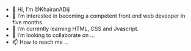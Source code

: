 - 👋 Hi, I’m @KhairanADiji
- 👀 I’m interested in becoming a competent front end web deveoper in five months.
- 🌱 I’m currently learning   HTML, CSS and Jvascript.
- 💞️ I’m looking to collaborate on ...
- 📫 How to reach me ...

<!---
KhairanADiji/KhairanADiji is a ✨ special ✨ repository because its `README.md` (this file) appears on your GitHub profile.
You can click the Preview link to take a look at your changes.
--->
